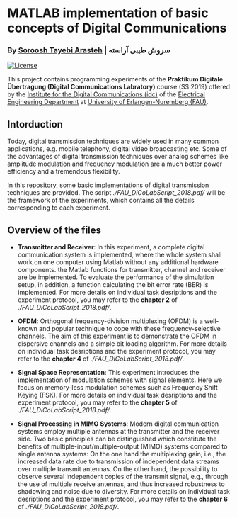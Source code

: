 # MATLAB implementation of basic concepts of Digital Communications

### By [Soroosh Tayebi Arasteh](https://github.com/tayebiarasteh) | سروش طیبی آراسته

[![License](https://img.shields.io/badge/License-Apache%202.0-blue.svg)](https://opensource.org/licenses/Apache-2.0)


This project contains programming experiments of the 
**Praktikum Digitale Übertragung (Digital Communications Labratory)** course (SS 2019) offered
 by the [Institute for the Digital Communications (idc)](https://www.idc.tf.fau.de/) 
of the [Electrical Engineering Department](https://www.eei.tf.fau.de/) at [University of Erlangen-Nuremberg (FAU)](https://www.fau.de/).

## Intorduction

Today, digital transmission techniques are widely used in many common applications, e.g. mobile
telephony, digital video broadcasting etc. Some of the advantages of digital transmission
techniques over analog schemes like amplitude modulation and frequency modulation are
a much better power efficiency and a tremendous flexibility.

In this repository, some basic implementations of digital transmission techniques are provided. 
The script *./FAU_DiCoLabScript_2018.pdf/* will be the framework of
the experiments, which contains all the details corresponding to each experiment.

## Overview of the files

- **Transmitter and Receiver**: In this experiment, a complete digital communication system is implemented, where
the whole system shall work on one computer using Matlab without any additional
hardware components.
the Matlab functions for transmitter, channel and receiver are be implemented.
To evaluate the performance of the simulation setup, in
addition, a function calculating the bit error rate (BER) is implemented.
For more details on individual task desriptions and the experiment protocol, you may refer to
the **chapter 2** of *./FAU_DiCoLabScript_2018.pdf/*.

- **OFDM**: Orthogonal frequency-division multiplexing
(OFDM) is a well-known and popular technique to cope with these frequency-selective
channels. The aim of this experiment is to demonstrate the OFDM in dispersive channels and a simple bit loading algorithm.
For more details on individual task desriptions and the experiment protocol, you may refer to
the **chapter 4** of *./FAU_DiCoLabScript_2018.pdf/*.

- **Signal Space Representation**: This experiment introduces the implementation of modulation schemes with signal elements.
Here we focus on memory-less modulation schemes such as Frequency Shift Keying (FSK).
For more details on individual task desriptions and the experiment protocol, you may refer to
the **chapter 5** of *./FAU_DiCoLabScript_2018.pdf/*.

- **Signal Processing in MIMO Systems**: Modern digital communication systems employ multiple antennas at the transmitter and
the receiver side. Two basic principles can be distinguished which constitute the benefits
of multiple-input/multiple-output (MIMO) systems compared to single antenna systems:
On the one hand the multiplexing gain, i.e., the increased data rate due to transmission
of independent data streams over multiple transmit antennas. On the other hand, the
possibility to observe several independent copies of the transmit signal, e.g., through the
use of multiple receive antennas, and thus increased robustness to shadowing and noise
due to diversity.
For more details on individual task desriptions and the experiment protocol, you may refer to
the **chapter 6** of *./FAU_DiCoLabScript_2018.pdf/*.

